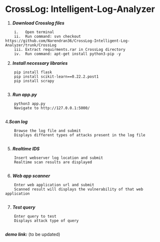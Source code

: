 # CrossLog: Intelligent-Log-Analyzer
1. ***Download Crosslog files***<br />
```
    i.   Open terminal
    ii.  Run command: svn checkout https://github.com/Narendran36/CrossLog-Intelligent-Log-Analyzer/trunk/CrossLog
    iii. Extract requirments.rar in CrossLog directory
    iv.  Run command: apt-get install python3-pip -y
```

2. ***Install necessary libraries***<br />
```
    pip install flask
    pip install scikit-learn==0.22.2.post1
    pip install scrapy
    
```
3. ***Run app.py***<br />
```
    python3 app.py
    Navigate to http://127.0.0.1:5000/
    
```
4.***Scan log***<br />
``` 
    Browse the log file and submit
    Displays different types of attacks present in the log file
   
```
5. ***Realtime IDS***<br />
```
    Insert webserver log location and submit
    Realtime scan results are displayed
    
```
6. ***Web app scanner***<br />
```
    Enter web application url and submit
    Scanned result will displays the vulnerability of that web application
    
```
7. ***Test query***<br />
```
    Enter query to test
    Displays attack type of query
    
```



***demo link:*** (to be updated)<br />
<br />
